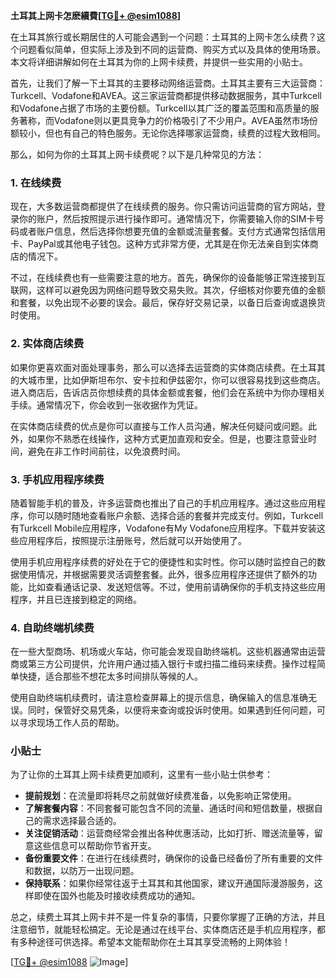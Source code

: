 **土耳其上网卡怎麽續費[[TG💪+ @esim1088](https://t.me/s/esim1088)]**

在土耳其旅行或长期居住的人可能会遇到一个问题：土耳其的上网卡怎么续费？这个问题看似简单，但实际上涉及到不同的运营商、购买方式以及具体的使用场景。本文将详细讲解如何在土耳其为你的上网卡续费，并提供一些实用的小贴士。

首先，让我们了解一下土耳其的主要移动网络运营商。土耳其主要有三大运营商：Turkcell、Vodafone和AVEA。这三家运营商都提供移动数据服务，其中Turkcell和Vodafone占据了市场的主要份额。Turkcell以其广泛的覆盖范围和高质量的服务著称，而Vodafone则以更具竞争力的价格吸引了不少用户。AVEA虽然市场份额较小，但也有自己的特色服务。无论你选择哪家运营商，续费的过程大致相同。

那么，如何为你的土耳其上网卡续费呢？以下是几种常见的方法：

### 1. 在线续费

现在，大多数运营商都提供了在线续费的服务。你只需访问运营商的官方网站，登录你的账户，然后按照提示进行操作即可。通常情况下，你需要输入你的SIM卡号码或者账户信息，然后选择你想要充值的金额或流量套餐。支付方式通常包括信用卡、PayPal或其他电子钱包。这种方式非常方便，尤其是在你无法亲自到实体商店的情况下。

不过，在线续费也有一些需要注意的地方。首先，确保你的设备能够正常连接到互联网，这样可以避免因为网络问题导致交易失败。其次，仔细核对你要充值的金额和套餐，以免出现不必要的误会。最后，保存好交易记录，以备日后查询或退换货时使用。

### 2. 实体商店续费

如果你更喜欢面对面处理事务，那么可以选择去运营商的实体商店续费。在土耳其的大城市里，比如伊斯坦布尔、安卡拉和伊兹密尔，你可以很容易找到这些商店。进入商店后，告诉店员你想续费的具体金额或套餐，他们会在系统中为你办理相关手续。通常情况下，你会收到一张收据作为凭证。

在实体商店续费的优点是你可以直接与工作人员沟通，解决任何疑问或问题。此外，如果你不熟悉在线操作，这种方式更加直观和安全。但是，也要注意营业时间，避免在非工作时间前往，以免浪费时间。

### 3. 手机应用程序续费

随着智能手机的普及，许多运营商也推出了自己的手机应用程序。通过这些应用程序，你可以随时随地查看账户余额、选择合适的套餐并完成支付。例如，Turkcell有Turkcell Mobile应用程序，Vodafone有My Vodafone应用程序。下载并安装这些应用程序后，按照提示注册账号，然后就可以开始使用了。

使用手机应用程序续费的好处在于它的便捷性和实时性。你可以随时监控自己的数据使用情况，并根据需要灵活调整套餐。此外，很多应用程序还提供了额外的功能，比如查看通话记录、发送短信等。不过，使用前请确保你的手机支持这些应用程序，并且已连接到稳定的网络。

### 4. 自助终端机续费

在一些大型商场、机场或火车站，你可能会发现自助终端机。这些机器通常由运营商或第三方公司提供，允许用户通过插入银行卡或扫描二维码来续费。操作过程简单快捷，适合那些不想花太多时间排队等候的人。

使用自助终端机续费时，请注意检查屏幕上的提示信息，确保输入的信息准确无误。同时，保管好交易凭条，以便将来查询或投诉时使用。如果遇到任何问题，可以寻求现场工作人员的帮助。

### 小贴士

为了让你的土耳其上网卡续费更加顺利，这里有一些小贴士供参考：

- **提前规划**：在流量即将耗尽之前就做好续费准备，以免影响正常使用。
- **了解套餐内容**：不同套餐可能包含不同的流量、通话时间和短信数量，根据自己的需求选择最合适的。
- **关注促销活动**：运营商经常会推出各种优惠活动，比如打折、赠送流量等，留意这些信息可以帮助你节省开支。
- **备份重要文件**：在进行在线续费时，确保你的设备已经备份了所有重要的文件和数据，以防万一出现问题。
- **保持联系**：如果你经常往返于土耳其和其他国家，建议开通国际漫游服务，这样即使在国外也能及时接收续费成功的通知。

总之，续费土耳其上网卡并不是一件复杂的事情，只要你掌握了正确的方法，并且注意细节，就能轻松搞定。无论是通过在线平台、实体商店还是手机应用程序，都有多种途径可供选择。希望本文能帮助你在土耳其享受流畅的上网体验！

[[TG💪+ @esim1088](https://t.me/s/esim1088) ![Image](https://i.postimg.cc/4NQfJmqS/Snipaste-2025-05-13-00-14-12.png)]